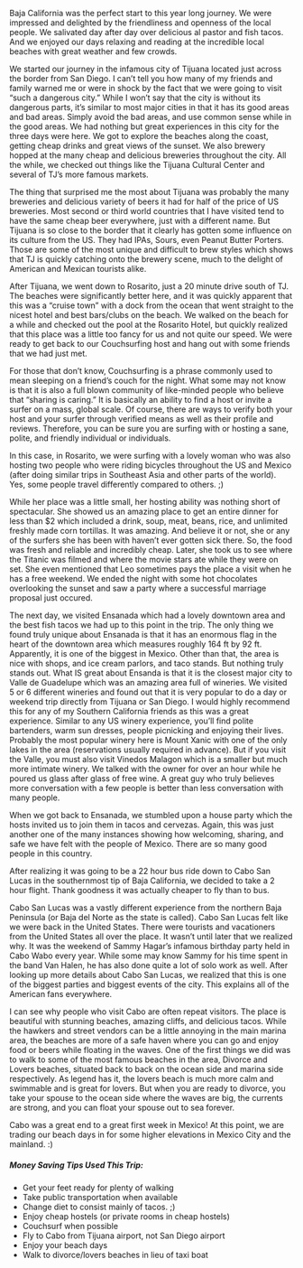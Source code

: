 Baja California was the perfect start to this year long journey.  We were impressed and delighted by the friendliness and openness of the local people.  We salivated day after day over delicious al pastor and fish tacos.  And we enjoyed our days relaxing and reading at the incredible local beaches with great weather and few crowds.

We started our journey in the infamous city of Tijuana located just across the border from San Diego.  I can’t tell you how many of my friends and family warned me or were in shock by the fact that we were going to visit “such a dangerous city.”  While I won’t say that the city is without its dangerous parts, it’s similar to most major cities in that it has its good areas and bad areas.  Simply avoid the bad areas, and use common sense while in the good areas.  We had nothing but great experiences in this city for the three days were here.  We got to explore the beaches along the coast, getting cheap drinks and great views of the sunset.  We also brewery hopped at the many cheap and delicious breweries throughout the city.  All the while, we checked out things like the Tijuana Cultural Center and several of TJ’s more famous markets.

The thing that surprised me the most about Tijuana was probably the many breweries and delicious variety of beers it had for half of the price of US breweries.  Most second or third world countries that I have visited tend to have the same cheap beer everywhere, just with a different name.  But Tijuana is so close to the border that it clearly has gotten some influence on its culture from the US.  They had IPAs, Sours, even Peanut Butter Porters.  Those are some of the most unique and difficult to brew styles which shows that TJ is quickly catching onto the brewery scene, much to the delight of American and Mexican tourists alike.

After Tijuana, we went down to Rosarito, just a 20 minute drive south of TJ.  The beaches were significantly better here, and it was quickly apparent that this was a “cruise town” with a dock from the ocean that went straight to the nicest hotel and best bars/clubs on the beach.  We walked on the beach for a while and checked out the pool at the Rosarito Hotel, but quickly realized that this place was a little too fancy for us and not quite our speed.  We were ready to get back to our Couchsurfing host and hang out with some friends that we had just met.  

For those that don’t know, Couchsurfing is a phrase commonly used to mean sleeping on a friend’s couch for the night.  What some may not know is that it is also a full blown community of like-minded people who believe that “sharing is caring.”  It is basically an ability to find a host or invite a surfer on a mass, global scale.  Of course, there are ways to verify both your host and your surfer through verified means as well as their profile and reviews.  Therefore, you can be sure you are surfing with or hosting a sane, polite, and friendly individual or individuals.

In this case, in Rosarito, we were surfing with a lovely woman who was also hosting two people who were riding bicycles throughout the US and Mexico (after doing similar trips in Southeast Asia and other parts of the world).  Yes, some people travel differently compared to others. ;)

While her place was a little small, her hosting ability was nothing short of spectacular.  She showed us an amazing place to get an entire dinner for less than $2 which included a drink, soup, meat, beans, rice, and unlimited freshly made corn tortillas.  It was amazing.  And believe it or not, she or any of the surfers she has been with haven’t ever gotten sick there.  So, the food was fresh and reliable and incredibly cheap.  Later, she took us to see where the Titanic was filmed and where the movie stars ate while they were on set.  She even mentioned that Leo sometimes pays the place a visit when he has a free weekend.  We ended the night with some hot chocolates overlooking the sunset and saw a party where a successful marriage proposal just occured.

The next day, we visited Ensanada which had a lovely downtown area and the best fish tacos we had up to this point in the trip.  The only thing we found truly unique about Ensanada is that it has an enormous flag in the heart of the downtown area which measures roughly 164 ft by 92 ft.  Apparently, it is one of the biggest in Mexico.  Other than that, the area is nice with shops, and ice cream parlors, and taco stands.  But nothing truly stands out.  What IS great about Ensanda is that it is the closest major city to Valle de Guadelupe which was an amazing area full of wineries.  We visited 5 or 6 different wineries and found out that it is very popular to do a day or weekend trip directly from Tijuana or San Diego.  I would highly recommend this for any of my Southern California friends as this was a great experience.  Similar to any US winery experience, you’ll find polite bartenders, warm sun dresses, people picnicking and enjoying their lives.  Probably the most popular winery here is Mount Xanic with one of the only lakes in the area (reservations usually required in advance).  But if you visit the Valle, you must also visit Vinedos Malagon which is a smaller but much more intimate winery.  We talked with the owner for over an hour while he poured us glass after glass of free wine.  A great guy who truly believes more conversation with a few people is better than less conversation with many people.

When we got back to Ensanada, we stumbled upon a house party which the hosts invited us to join them in tacos and cervezas.  Again, this was just another one of the many instances showing how welcoming, sharing, and safe we have felt with the people of Mexico.  There are so many good people in this country.

After realizing it was going to be a 22 hour bus ride down to Cabo San Lucas in the southernmost tip of Baja California, we decided to take a 2 hour flight.  Thank goodness it was actually cheaper to fly than to bus.

Cabo San Lucas was a vastly different experience from the northern Baja Peninsula (or Baja del Norte as the state is called).  Cabo San Lucas felt like we were back in the United States.  There were tourists and vacationers from the United States all over the place.  It wasn’t until later that we realized why.  It was the weekend of Sammy Hagar’s infamous birthday party held in Cabo Wabo every year.  While some may know Sammy for his time spent in the band Van Halen, he has also done quite a lot of solo work as well.  After looking up more details about Cabo San Lucas, we realized that this is one of the biggest parties and biggest events of the city.  This explains all of the American fans everywhere.

I can see why people who visit Cabo are often repeat visitors.  The place is beautiful with stunning beaches, amazing cliffs, and delicious tacos.  While the hawkers and street vendors can be a little annoying in the main marina area, the beaches are more of a safe haven where you can go and enjoy food or beers while floating in the waves.  One of the first things we did was to walk to some of the most famous beaches in the area, Divorce and Lovers beaches, situated back to back on the ocean side and marina side respectively.  As legend has it, the lovers beach is much more calm and swimmable and is great for lovers.  But when you are ready to divorce, you take your spouse to the ocean side where the waves are big, the currents are strong, and you can float your spouse out to sea forever.

Cabo was a great end to a great first week in Mexico!  At this point, we are trading our beach days in for some higher elevations in Mexico City and the mainland. :)

##### Money Saving Tips Used This Trip:
* Get your feet ready for plenty of walking
* Take public transportation when available
* Change diet to consist mainly of tacos. ;)
* Enjoy cheap hostels (or private rooms in cheap hostels)
* Couchsurf when possible
* Fly to Cabo from Tijuana airport, not San Diego airport
* Enjoy your beach days
* Walk to divorce/lovers beaches in lieu of taxi boat
